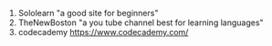1. Sololearn "a good site for beginners"
2. TheNewBoston "a you tube channel best for learning languages"
3. codecademy https://www.codecademy.com/

